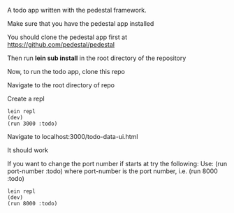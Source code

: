 A todo app written with the pedestal framework.

Make sure that you have the pedestal app installed

You should clone the pedestal app first at https://github.com/pedestal/pedestal

Then run **lein sub install** in the root directory of the repository

Now, to run the todo app, clone this repo

Navigate to the root directory of repo

Create a repl

```
lein repl
(dev)
(run 3000 :todo)
```

Navigate to localhost:3000/todo-data-ui.html

It should work

If you want to change the port number if starts at try the following:
Use: (run port-number :todo) where port-number is the port number, i.e. (run 8000 :todo)

```
lein repl
(dev)
(run 8000 :todo)
```

